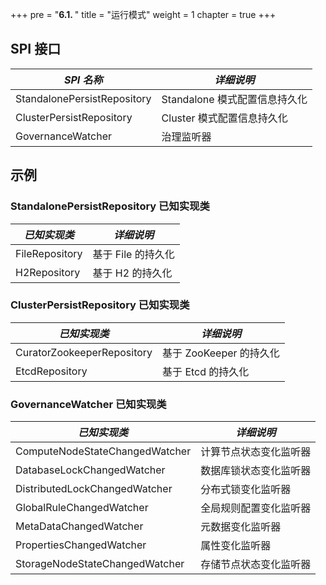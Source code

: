 +++
pre = "<b>6.1. </b>"
title = "运行模式"
weight = 1
chapter = true
+++

## SPI 接口

| *SPI 名称*                     | *详细说明*                  |
| ----------------------------- | -----------------------    |
| StandalonePersistRepository   | Standalone 模式配置信息持久化 |
| ClusterPersistRepository      | Cluster 模式配置信息持久化    |
| GovernanceWatcher             | 治理监听器                   |

## 示例

### StandalonePersistRepository 已知实现类

| *已知实现类*                    | *详细说明*                  |
| ----------------------------- | -------------------------- |
| FileRepository                | 基于 File 的持久化           |
| H2Repository                  | 基于 H2 的持久化             |

### ClusterPersistRepository 已知实现类

| *已知实现类*                    | *详细说明*                 |
| ----------------------------- | ------------------------- |
| CuratorZookeeperRepository    | 基于 ZooKeeper 的持久化     |
| EtcdRepository                | 基于 Etcd 的持久化          |

### GovernanceWatcher 已知实现类

| *已知实现类*                     | *详细说明*          |
| -----------------------------  | ------------------ |
| ComputeNodeStateChangedWatcher | 计算节点状态变化监听器 |
| DatabaseLockChangedWatcher     | 数据库锁状态变化监听器 |
| DistributedLockChangedWatcher  | 分布式锁变化监听器     |
| GlobalRuleChangedWatcher       | 全局规则配置变化监听器 |
| MetaDataChangedWatcher         | 元数据变化监听器      |
| PropertiesChangedWatcher       | 属性变化监听器        |
| StorageNodeStateChangedWatcher | 存储节点状态变化监听器 |
